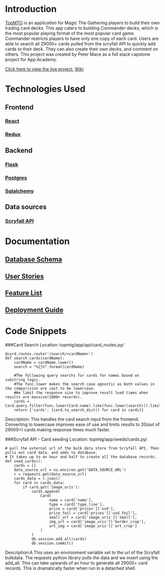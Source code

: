 # Introduction

[TopMTG](https://topmtg.herokuapp.com/) is an application for Magic The Gathering players to build their own trading card decks. This app caters to building Commander decks, which is the most popular playing format of the most popular card game. Commander restricts players to have only one copy of each card. Users are able to search all 29000+ cards pulled from the scryfall API to quickly add cards to their deck. They can also create their own decks, and comment on others. This project was created by Peter Mace as a full stack capstone project for App Academy.

[Click here to view the live project.](https://topmtg.herokuapp.com/)
[Wiki](https://github.com/PeterMace/topmtg/wiki)

#  Technologies Used
## Frontend
### [React](https://reactjs.org/docs/react-api.html)
### [Redux](https://redux.js.org/api/api-reference)
## Backend
### [Flask](https://flask.palletsprojects.com/en/2.0.x/)
### [Postgres](https://www.postgresql.org/docs/)
### [Sqlalchemy](https://flask-sqlalchemy.palletsprojects.com/en/2.x/)
## Data sources
### [Scryfall API](https://scryfall.com/docs/api) 


# Documentation
## [Database Schema](https://github.com/PeterMace/topmtg/wiki/Database-Schema)
## [User Stories](https://github.com/PeterMace/topmtg/wiki/User-Stories)
## [Feature List](https://github.com/PeterMace/topmtg/wiki/Features0)
## [Deployment Guide](https://github.com/PeterMace/topmtg/wiki/Deployment-Guide)

# Code Snippets

###Card Search
Location: topmtg/app/api/card_routes.py/
```
@card_routes.route('/search/<cardName>')
def search_cards(cardName):
    cardName = cardName.lower()
    search = "%{}%".format(cardName)

    #The following query searchs for cards for names based on substring logic. 
    #The func.lower makes the search case agnostic as both values in the comparision are cast to be lowercase. 
    #We limit the response size to improve result load times when results are massive(1000+ records).
    cards = Card.query.filter(func.lower(Card.name).like(func.lower(search))).limit(20).all()
    return {'cards': [card.to_search_dict() for card in cards]}   

```
Description:
This handles the card search input from the frontend. Converting to lowercase improves ease of use and limits results to 20(out of 29000+) cards making response times much faster.

###Scryfall API - Card seeding
Location: topmtg/app/seeds/cards.py/
```
# pull the external url of the bulk data store from Scryfall API. Then pulls out card data, and adds to database.
# It takes up to an hour and half to create all the database records. 
def seed_cards():
    cards = []
    data_source_url = os.environ.get('DATA_SOURCE_URL')
    r = requests.get(data_source_url)
    cards_data = r.json()
    for card in cards_data:
        if card.get('image_uris'):
            cards.append(
                Card(
                    name = card['name'],
                    type = card['type_line'],
                    price = card['prices']['usd'],
                    price_foil = card['prices']['usd_foil'],
                    small_url = card['image_uris']['small'],
                    img_url = card['image_uris']['border_crop'],
                    art_img = card['image_uris']['art_crop']
                )
            )
            db.session.add_all(cards)
            db.session.commit()
```

Description:A
This uses an environment variable set to the url of the Scryfall bulkdata. The requests python library pulls the data and we insert using the add_all. This can take upwards of an hour to generate all 29000+ card records. This is dramatically faster when run in a detached shell.  
  
